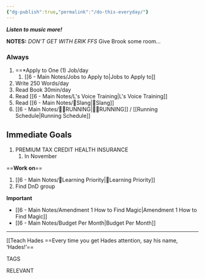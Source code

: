 ```yaml
---
{"dg-publish":true,"permalink":"/do-this-everyday/"}
---
```



***Listen to music more!***

**NOTES:**
*DON’T GET WITH ERIK FFS*
Give Brook some room…

### Always
1. ==*Apply to One (1) Job/day 
	1. [[6 - Main Notes/Jobs to Apply to\|Jobs to Apply to]]
2. Write 250 Words/day
3. Read Book 30min/day
4. Read [[6 - Main Notes/L's Voice Training\|L's Voice Training]] 
5. Read [[6 - Main Notes/💯Slang\|💯Slang]] 
6. [[6 - Main Notes/🏃‍♀️RUNNING\|🏃‍♀️RUNNING]] / [[Running Schedule\|Running Schedule]]


## Immediate Goals
1. PREMIUM TAX CREDIT HEALTH INSURANCE   
	1. In November

==**Work on**==
1. [[6 - Main Notes/🍎Learning Priority\|🍎Learning Priority]]
2. Find DnD group 

**Important**
- [[6 - Main Notes/Amendment 1 How to Find Magic\|Amendment 1 How to Find Magic]]
- [[6 - Main Notes/Budget Per Month\|Budget Per Month]]







- - -
[[Teach Hades
	 ==Every time you get Hades attention, say his name, ‘Hades!’==



TAGS 

RELEVANT 
